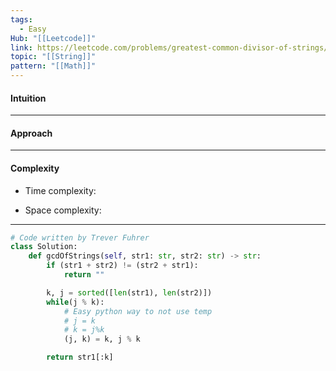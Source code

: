 ```yaml
---
tags:
  - Easy
Hub: "[[Leetcode]]"
link: https://leetcode.com/problems/greatest-common-divisor-of-strings/
topic: "[[String]]"
pattern: "[[Math]]"
---
```

#### Intuition
<!-- Describe your first thoughts on how to solve this problem. -->

--- 
#### Approach
<!-- Describe your approach to solving the problem. -->

--- 
#### Complexity
- Time complexity:
	<!-- Add your time complexity here, e.g. $$O(n)$$ -->

- Space complexity:
	<!-- Add your space complexity here, e.g. $$O(n)$$ -->

--- 
```python
# Code written by Trever Fuhrer
class Solution:
	def gcdOfStrings(self, str1: str, str2: str) -> str:
		if (str1 + str2) != (str2 + str1):
			return ""

		k, j = sorted([len(str1), len(str2)])
		while(j % k):
			# Easy python way to not use temp
			# j = k
			# k = j%k
			(j, k) = k, j % k

		return str1[:k]
```
